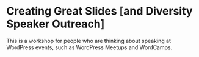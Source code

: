 # Creating Great Slides [and Diversity Speaker Outreach]
This is a workshop for people who are thinking about speaking at WordPress events, such as WordPress Meetups and WordCamps.
